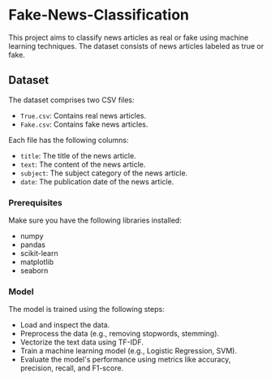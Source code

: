 # Fake-News-Classification

This project aims to classify news articles as real or fake using machine learning techniques. The dataset consists of news articles labeled as true or fake.

## Dataset

The dataset comprises two CSV files:
- `True.csv`: Contains real news articles.
- `Fake.csv`: Contains fake news articles.

Each file has the following columns:
- `title`: The title of the news article.
- `text`: The content of the news article.
- `subject`: The subject category of the news article.
- `date`: The publication date of the news article.

### Prerequisites

Make sure you have the following libraries installed:
- numpy
- pandas
- scikit-learn
- matplotlib
- seaborn

### Model

The model is trained using the following steps:

- Load and inspect the data.
- Preprocess the data (e.g., removing stopwords, stemming).
- Vectorize the text data using TF-IDF.
- Train a machine learning model (e.g., Logistic Regression, SVM).
- Evaluate the model's performance using metrics like accuracy, precision, recall, and F1-score.
